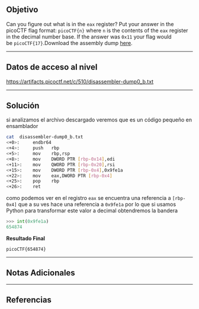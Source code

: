 ## Objetivo 

Can you figure out what is in the `eax` register? Put your answer in the picoCTF flag format: `picoCTF{n}` where `n` is the contents of the `eax` register in the decimal number base. If the answer was `0x11` your flag would be `picoCTF{17}`.Download the assembly dump [here](https://artifacts.picoctf.net/c/510/disassembler-dump0_b.txt).

---
## Datos de acceso al nivel 

https://artifacts.picoctf.net/c/510/disassembler-dump0_b.txt

---
## Solución 
si analizamos el archivo descargado veremos que es un código pequeño en ensamblador 
``` bash
cat  disassembler-dump0_b.txt
<+0>:     endbr64 
<+4>:     push   rbp
<+5>:     mov    rbp,rsp
<+8>:     mov    DWORD PTR [rbp-0x14],edi
<+11>:    mov    QWORD PTR [rbp-0x20],rsi
<+15>:    mov    DWORD PTR [rbp-0x4],0x9fe1a
<+22>:    mov    eax,DWORD PTR [rbp-0x4]
<+25>:    pop    rbp
<+26>:    ret
```

como podemos ver en el registro `eax` se encuentra una referencia a  `[rbp-0x4]` que a su ves hace una referencia a `0x9fe1a` por lo que si usamos Python para transformar este valor a decimal obtendremos la bandera 

```python
>>> int(0x9fe1a)
654874
```

**Resultado Final**
```
picoCTF{654874}
```


---
## Notas Adicionales 


---
## Referencias 